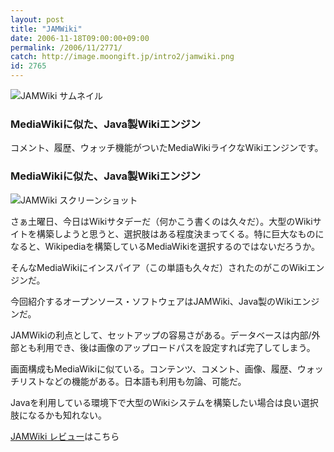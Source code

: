 ```yaml
---
layout: post
title: "JAMWiki"
date: 2006-11-18T09:00:00+09:00
permalink: /2006/11/2771/
catch: http://image.moongift.jp/intro2/jamwiki.png
id: 2765
---
```

 ![JAMWiki サムネイル](http://image.moongift.jp/intro2/jamwiki.t.png "JAMWiki サムネイル")
  

### MediaWikiに似た、Java製Wikiエンジン
  
コメント、履歴、ウォッチ機能がついたMediaWikiライクなWikiエンジンです。  
<!--more-->  

### MediaWikiに似た、Java製Wikiエンジン
  

![JAMWiki スクリーンショット](http://image.moongift.jp/intro2/jamwiki.png "JAMWiki スクリーンショット")

  

さぁ土曜日、今日はWikiサタデーだ（何かこう書くのは久々だ）。大型のWikiサイトを構築しようと思うと、選択肢はある程度決まってくる。特に巨大なものになると、Wikipediaを構築しているMediaWikiを選択するのではないだろうか。

  

そんなMediaWikiにインスパイア（この単語も久々だ）されたのがこのWikiエンジンだ。

  

今回紹介するオープンソース・ソフトウェアはJAMWiki、Java製のWikiエンジンだ。

  

JAMWikiの利点として、セットアップの容易さがある。データベースは内部/外部とも利用でき、後は画像のアップロードパスを設定すれば完了してしまう。

  

画面構成もMediaWikiに似ている。コンテンツ、コメント、画像、履歴、ウォッチリストなどの機能がある。日本語も利用も勿論、可能だ。

  

Javaを利用している環境下で大型のWikiシステムを構築したい場合は良い選択肢になるかも知れない。

  

[JAMWiki レビュー](http://oss.moongift.jp/review/i-2772.html)はこちら

